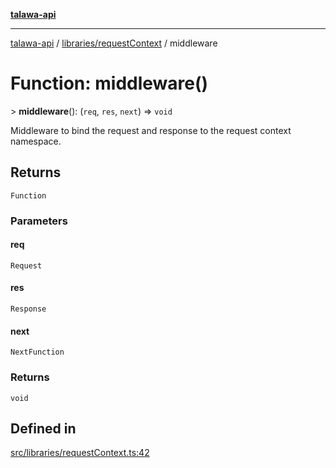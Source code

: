 [**talawa-api**](../../../README.md)

***

[talawa-api](../../../modules.md) / [libraries/requestContext](../README.md) / middleware

# Function: middleware()

\> **middleware**(): (`req`, `res`, `next`) =\> `void`

Middleware to bind the request and response to the request context namespace.

## Returns

`Function`

### Parameters

#### req

`Request`

#### res

`Response`

#### next

`NextFunction`

### Returns

`void`

## Defined in

[src/libraries/requestContext.ts:42](https://github.com/PalisadoesFoundation/talawa-api/blob/5c5b29a0ea487bda8306089fe128f43f3be29f94/src/libraries/requestContext.ts#L42)
